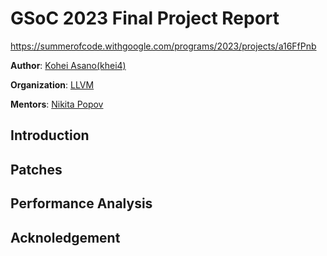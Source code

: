 # GSoC 2023 Final Project Report

<https://summerofcode.withgoogle.com/programs/2023/projects/a16FfPnb>

**Author**: [Kohei Asano(khei4)](https://github.com/khei4)

**Organization**: [LLVM](https://llvm.org/)

**Mentors**: [Nikita Popov](https://github.com/nikic)

## Introduction

## Patches

## Performance Analysis

## Acknoledgement

